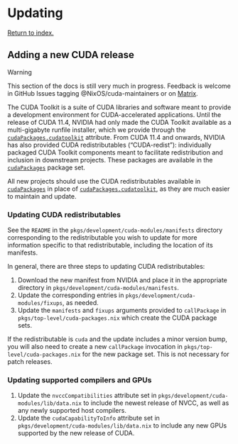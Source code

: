 # Updating

[Return to index.](../README.md)

## Adding a new CUDA release

> [!WARNING]
>
> This section of the docs is still very much in progress. Feedback is welcome in GitHub Issues tagging @NixOS/cuda-maintainers or on [Matrix](https://matrix.to/#/#cuda:nixos.org).

The CUDA Toolkit is a suite of CUDA libraries and software meant to provide a development environment for CUDA-accelerated applications. Until the release of CUDA 11.4, NVIDIA had only made the CUDA Toolkit available as a multi-gigabyte runfile installer, which we provide through the [`cudaPackages.cudatoolkit`](https://search.nixos.org/packages?channel=unstable&type=packages&query=cudaPackages.cudatoolkit) attribute. From CUDA 11.4 and onwards, NVIDIA has also provided CUDA redistributables (“CUDA-redist”): individually packaged CUDA Toolkit components meant to facilitate redistribution and inclusion in downstream projects. These packages are available in the [`cudaPackages`](https://search.nixos.org/packages?channel=unstable&type=packages&query=cudaPackages) package set.

All new projects should use the CUDA redistributables available in [`cudaPackages`](https://search.nixos.org/packages?channel=unstable&type=packages&query=cudaPackages) in place of [`cudaPackages.cudatoolkit`](https://search.nixos.org/packages?channel=unstable&type=packages&query=cudaPackages.cudatoolkit), as they are much easier to maintain and update.

### Updating CUDA redistributables

See the `README` in the `pkgs/development/cuda-modules/manifests` directory corresponding to the redistributable you wish to update for more information specific to that redistributable, including the location of its manifests.

In general, there are three steps to updating CUDA redistributables:

1. Download the new manifest from NVIDIA and place it in the appropriate directory in `pkgs/development/cuda-modules/manifests`.
2. Update the corresponding entries in `pkgs/development/cuda-modules/fixups`, as needed.
3. Update the `manifests` and `fixups` arguments provided to `callPackage` in `pkgs/top-level/cuda-packages.nix` which create the CUDA package sets.

If the redistributable is `cuda` and the update includes a minor version bump, you will also need to create a new `callPackage` invocation in `pkgs/top-level/cuda-packages.nix` for the new package set. This is not necessary for patch releases.

### Updating supported compilers and GPUs

1. Update the `nvccCompatibilities` attribute set in `pkgs/development/cuda-modules/lib/data.nix` to include the newest release of NVCC, as well as any newly supported host compilers.
2. Update the `cudaCapabilityToInfo` attribute set in `pkgs/development/cuda-modules/lib/data.nix` to include any new GPUs supported by the new release of CUDA.
